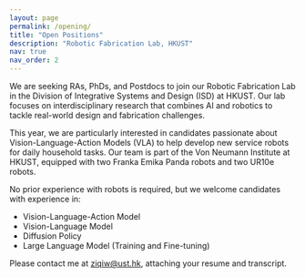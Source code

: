 ```yaml
---
layout: page
permalink: /opening/
title: "Open Positions"
description: "Robotic Fabrication Lab, HKUST"
nav: true
nav_order: 2
---
```


We are seeking RAs, PhDs, and Postdocs to join our Robotic Fabrication Lab in the Division of Integrative Systems and Design (ISD) at HKUST. Our lab focuses on interdisciplinary research that combines AI and robotics to tackle real-world design and fabrication challenges.

This year, we are particularly interested in candidates passionate about Vision-Language-Action Models (VLA) to help develop new service robots for daily household tasks. Our team is part of the Von Neumann Institute at HKUST, equipped with two Franka Emika Panda robots and two UR10e robots. 

No prior experience with robots is required, but we welcome candidates with experience in:

- Vision-Language-Action Model
- Vision-Language Model
- Diffusion Policy
- Large Language Model (Training and Fine-tuning)

Please contact me at <ziqiw@ust.hk>, attaching your resume and transcript.
